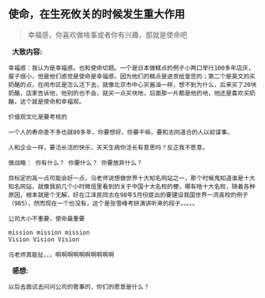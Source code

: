 ## 使命，在生死攸关的时候发生重大作用

> 幸福感，你喜欢做啥事或者你有兴趣，那就是使命吧

&nbsp;&nbsp;**大致内容:**
```
幸福感：我认为是幸福感，也和使命切题。一个是日本做糕点的例子小两口举行100多年店庆，屋子很小，但是他们感觉是使命是幸福感，因为他们的糕点是进贡给皇宫的；第二个是英文的买奶酪的点，在闹市区是怎么活下去，就像北京市中心买酱油一样，想不到为什么，后来买了20块奶酪，店家告诉他，他别的也不会，就买一点买块地，后面那一片都是他的地，他还是喜欢买奶酪，这个就是使命和幸福观。

价值观文化是要考核的

一个人的寿命差不多也就80多年，你要想好，你要干嘛，要和志同道合的人以前谋事。

人和企业一样，要活长活的快乐，天天生病你活长有意思吗？反正我不愿意。

做战略： 你有什么？ 你要什么？ 你要放弃什么？

目标定的高一点可能会好一点，马老师说想做世界十大知名网站之一，那个时候鬼知道谁是十大知名网站，就像我前几个小时微信里看到的关于中国十大名校的梗，哪有啥十大名校，随着各种原因，根本就是个无解，好在江泽民同志在98年5月份提出的要建设我国世界一流高校的例子（985），然而现在一个也没有，这个是张雪峰考研演讲听来的段子。。。。。

公司大小不重要，使命最重要

mission mission mission
Vision Vision Vision

马老师真能扯，，，啊啊啊啊啊啊啊啊啊啊
```
&nbsp;&nbsp;**感想:**
```
以后去面试去问问公司的管事的，你们的愿景是什么？

```
